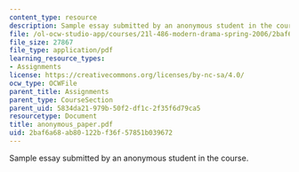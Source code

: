 ```yaml
---
content_type: resource
description: Sample essay submitted by an anonymous student in the course.
file: /ol-ocw-studio-app/courses/21l-486-modern-drama-spring-2006/2baf6a68ab80122bf36f57851b039672_anonymous_paper.pdf
file_size: 27867
file_type: application/pdf
learning_resource_types:
- Assignments
license: https://creativecommons.org/licenses/by-nc-sa/4.0/
ocw_type: OCWFile
parent_title: Assignments
parent_type: CourseSection
parent_uid: 5834da21-979b-50f2-df1c-2f35f6d79ca5
resourcetype: Document
title: anonymous_paper.pdf
uid: 2baf6a68-ab80-122b-f36f-57851b039672
---
```

Sample essay submitted by an anonymous student in the course.